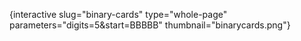 {interactive slug="binary-cards" type="whole-page" parameters="digits=5&start=BBBBB" thumbnail="binarycards.png"}
